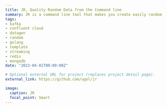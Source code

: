 ```yaml
---
title: JR, Quality Random Data from the Command line
summary: JR is a command line tool that makes you create easily random data for Kafka (and other K/V stores)
tags:
- kafka
- confluent cloud
- datagen
- random
- golang
- template
- streaming
- redis
- mongodb
date: "2023-04-01T00:00:00Z"

# Optional external URL for project (replaces project detail page).
external_link: https://github.com/ugol/jr

image:
  caption: JR
  focal_point: Smart
---
```

